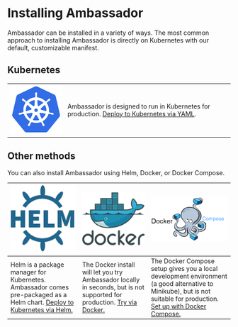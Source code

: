 # Installing Ambassador

Ambassador can be installed in a variety of ways. The most common approach to installing Ambassador is directly on Kubernetes with our default, customizable manifest.

## Kubernetes

<table>
<tr>
<td>
<img src="/images/kubernetes.png">
</td>
<td>
Ambassador is designed to run in Kubernetes for production. <a href="getting-started">Deploy to Kubernetes via YAML</a>.
</td>
</tr>
</table>

## Other methods

You can also install Ambassador using Helm, Docker, or Docker Compose.

| ![Helm](/images/helm.png) | ![Docker](/images/docker.png) | ![Docker Compose](/images/docker-compose.png)
| --- | --- | --- |
| Helm is a package manager for Kubernetes. Ambassador comes pre-packaged as a Helm chart. [Deploy to Kubernetes via Helm.](helm) | The Docker install will let you try Ambassador locally in seconds, but is not supported for production. [Try via Docker.](/about/quickstart) | The Docker Compose setup gives you a local development environment (a good alternative to Minikube), but is not suitable for production. [Set up with Docker Compose.](docker-compose)